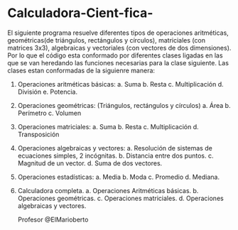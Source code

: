 # Calculadora-Cient-fica-
El siguiente programa resuelve diferentes tipos de  operaciones aritméticas, geométricas(de triángulos, rectángulos y círculos), matriciales (con matrices 3x3), algebraicas y vectoriales (con vectores de dos dimensiones). Por lo que el código esta conformado por diferentes clases ligadas en las que se van heredando las funciones necesarias para la clase siguiente. Las clases estan conformadas de la siguienre manera:
1. Operaciones aritméticas básicas:
    a. Suma
    b. Resta
    c. Multiplicación
    d. División
    e. Potencia.
2. Operaciones geométricas: (Triángulos, rectángulos y círculos)
    a. Área
    b. Perímetro
    c. Volumen
3. Operaciones matriciales:
    a. Suma
    b. Resta
    c. Multiplicación
    d. Transposición
4. Operaciones algebraicas y vectores:
    a. Resolución de sistemas de ecuaciones simples, 2 incógnitas.
    b. Distancia entre dos puntos.
    c. Magnitud de un vector.
    d. Suma de dos vectores.
5. Operaciones estadísticas:
    a. Media
    b. Moda
    c. Promedio
    d. Mediana.
6. Calculadora completa.
    a. Operaciones Aritméticas básicas.
    b. Operaciones geométricas.
    c. Operaciones matriciales.
    d. Operaciones algebraicas y vectores.
    
    Profesor
    @ElMarioberto
